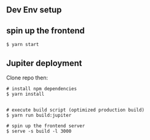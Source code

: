 ## Dev Env setup

## spin up the frontend
```
$ yarn start
```



## Jupiter deployment

Clone repo then:
```
# install npm dependencies 
$ yarn install


# execute build script (optimized production build)
$ yarn run build:jupiter

# spin up the frontend server
$ serve -s build -l 3000
```